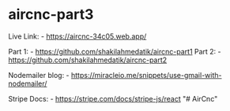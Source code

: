 # aircnc-part3

Live Link: - https://aircnc-34c05.web.app/

Part 1: - https://github.com/shakilahmedatik/aircnc-part1
Part 2: - https://github.com/shakilahmedatik/aircnc-part2

Nodemailer blog: - https://miracleio.me/snippets/use-gmail-with-nodemailer/

Stripe Docs: - https://stripe.com/docs/stripe-js/react
"# AirCnc" 
